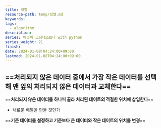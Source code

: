 ```yaml
---
title: 정렬
resource-path: temp/정렬.md
keywords:
tags:
  - algorithm
description:
series: 이것이 코딩테스트다 with python
series_weight: 21
finish:
date: 2024-01-08T04:24:00+09:00
lastmod: 2024-01-08T04:24:00+09:00
---
```

==**처리되지 않은 데이터 중에서 가장 작은 데이터를 선택해 맨 앞의 처리되지 않은 데이터과 교체한다**==
- 

==**처리되지 않은 데이터를 하나씩 골라 처리된 데이트의 적절한 위치에 삽입한다**==
- 새로운 배열을 만들 것인가

==**기준 데이터를 설정하고 기준보다 큰 데이터와 작은 데이트의 위치를 변경**==
